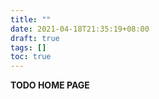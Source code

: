 ```yaml
---
title: ""
date: 2021-04-18T21:35:19+08:00
draft: true
tags: []
toc: true
---
```


**TODO HOME PAGE**
